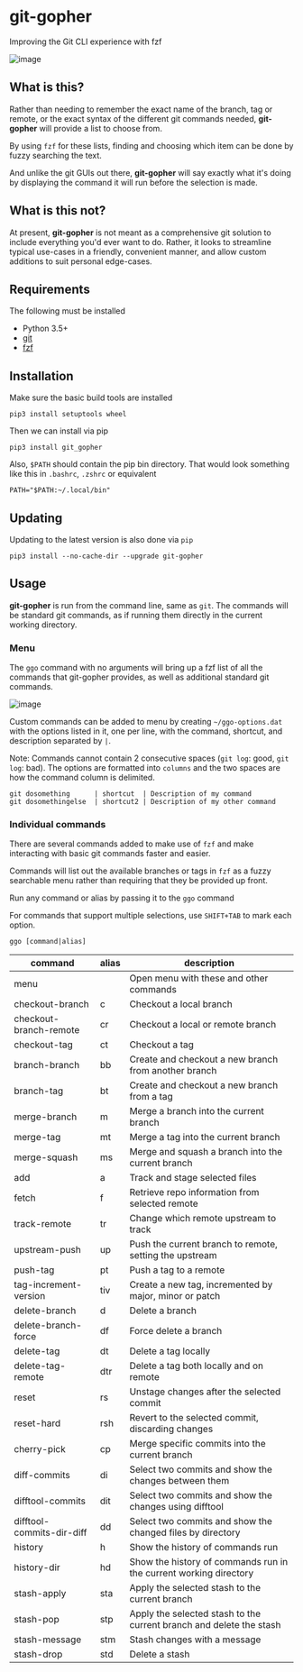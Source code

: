 # git-gopher

Improving the Git CLI experience with fzf

![image](https://i.imgur.com/H1R5NxU.gif)

## What is this?

Rather than needing to remember the exact name of the branch, tag or remote, or the exact syntax of the different git commands needed, **git-gopher** will provide a list to choose from.

By using `fzf` for these lists, finding and choosing which item can be done by fuzzy searching the text.

And unlike the git GUIs out there, **git-gopher** will say exactly what it's doing by displaying the command it will run before the selection is made.

## What is this not?

At present, **git-gopher** is not meant as a comprehensive git solution to include everything you'd ever want to do. Rather, it looks to streamline typical use-cases in a friendly, convenient manner, and allow custom additions to suit personal edge-cases.

## Requirements

The following must be installed

 - Python 3.5+
 - [git](https://github.com/git/git)
 - [fzf](https://github.com/junegunn/fzf)

## Installation

Make sure the basic build tools are installed

```
pip3 install setuptools wheel
```

Then we can install via pip

```
pip3 install git_gopher
```

Also, `$PATH` should contain the pip bin directory. That would look something like this in `.bashrc`, `.zshrc` or equivalent

```
PATH="$PATH:~/.local/bin"
```

## Updating

Updating to the latest version is also done via `pip`

```
pip3 install --no-cache-dir --upgrade git-gopher
```

## Usage

**git-gopher** is run from the command line, same as `git`. The commands will be standard git commands, as if running them directly in the current working directory.

### Menu

The `ggo` command with no arguments will bring up a fzf list of all the commands that git-gopher provides, as well as additional standard git commands.

![image](https://i.imgur.com/E8RsDeS.png)

Custom commands can be added to menu by creating `~/ggo-options.dat` with the options listed in it, one per line, with the command, shortcut, and description separated by `|`.

Note: Commands cannot contain 2 consecutive spaces (`git log`: good, `git  log`: bad). The options are formatted into `columns` and the two spaces are how the command column is delimited.

```
git dosomething      | shortcut  | Description of my command
git dosomethingelse  | shortcut2 | Description of my other command
```

### Individual commands

There are several commands added to make use of `fzf` and make interacting with basic git commands faster and easier.

Commands will list out the available branches or tags in `fzf` as a fuzzy searchable menu rather than requiring that they be provided up front.

Run any command or alias by passing it to the `ggo` command

For commands that support multiple selections, use `SHIFT+TAB` to mark each option.

```
ggo [command|alias]
```

| command                    | alias | description                                                         |
| -------------------------- | ----- | ------------------------------------------------------------------- |
| menu                       |       | Open menu with these and other commands                             |
| checkout-branch            | c     | Checkout a local branch                                             |
| checkout-branch-remote     | cr    | Checkout a local or remote branch                                   |
| checkout-tag               | ct    | Checkout a tag                                                      |
| branch-branch              | bb    | Create and checkout a new branch from another branch                |
| branch-tag                 | bt    | Create and checkout a new branch from a tag                         |
| merge-branch               | m     | Merge a branch into the current branch                              |
| merge-tag                  | mt    | Merge a tag into the current branch                                 |
| merge-squash               | ms    | Merge and squash a branch into the current branch                   |
| add                        | a     | Track and stage selected files                                      |
| fetch                      | f     | Retrieve repo information from selected remote                      |
| track-remote               | tr    | Change which remote upstream to track                               |
| upstream-push              | up    | Push the current branch to remote, setting the upstream             |
| push-tag                   | pt    | Push a tag to a remote                                              |
| tag-increment-version      | tiv   | Create a new tag, incremented by major, minor or patch              |
| delete-branch              | d     | Delete a branch                                                     |
| delete-branch-force        | df    | Force delete a branch                                               |
| delete-tag                 | dt    | Delete a tag locally                                                |
| delete-tag-remote          | dtr   | Delete a tag both locally and on remote                             |
| reset                      | rs    | Unstage changes after the selected commit                           |
| reset-hard                 | rsh   | Revert to the selected commit, discarding changes                   |
| cherry-pick                | cp    | Merge specific commits into the current branch                      |
| diff-commits               | di    | Select two commits and show the changes between them                |
| difftool-commits           | dit   | Select two commits and show the changes using difftool              |
| difftool-commits-dir-diff  | dd    | Select two commits and show the changed files by directory          |
| history                    | h     | Show the history of commands run                                    |
| history-dir                | hd    | Show the history of commands run in the current working directory   |
| stash-apply                | sta   | Apply the selected stash to the current branch                      |
| stash-pop                  | stp   | Apply the selected stash to the current branch and delete the stash |
| stash-message              | stm   | Stash changes with a message                                        |
| stash-drop                 | std   | Delete a stash
